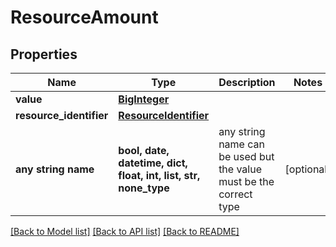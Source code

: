 # ResourceAmount


## Properties
Name | Type | Description | Notes
------------ | ------------- | ------------- | -------------
**value** | [**BigInteger**](BigInteger.md) |  | 
**resource_identifier** | [**ResourceIdentifier**](ResourceIdentifier.md) |  | 
**any string name** | **bool, date, datetime, dict, float, int, list, str, none_type** | any string name can be used but the value must be the correct type | [optional]

[[Back to Model list]](../README.md#documentation-for-models) [[Back to API list]](../README.md#documentation-for-api-endpoints) [[Back to README]](../README.md)


